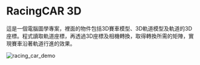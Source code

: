 # RacingCAR 3D
這是一個電腦圖學專案，裡面的物件包括3D賽車模型、3D軌道模型及軌道的3D座標。程式讀取軌道座標，再透過3D座標及相機轉換，取得轉換所需的矩陣，實現賽車沿著軌道行進的效果。

![racing_car_demo](https://github.com/vegetablechicken5437/RacingCAR-3D/assets/89286708/9ea2adf2-fd04-4a54-b20c-bc9c966e72dc)


